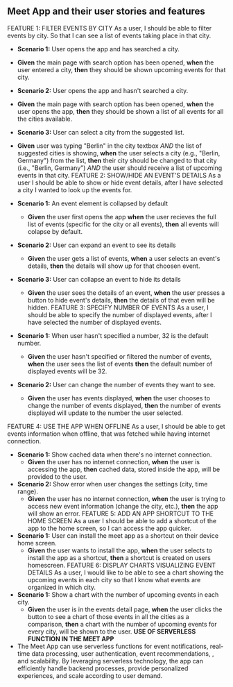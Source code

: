 ## Meet App and their user stories and features
FEATURE 1: FILTER EVENTS BY CITY
As a user, I should be able to filter events by city. So that I can see a list of events taking place in that city.
- **Scenario 1:** User opens the app and has searched a city.
- **Given** the main page with search option has been opened, **when** the user entered a city, **then** they should be shown upcoming events for that city.
- **Scenario 2:** User opens the app and hasn't searched a city.
- **Given** the main page with search option has been opened, **when** the user opens the app, **then** they should be shown a list of all events for all the cities available.
- **Scenario 3:** User can select a city from the suggested list.
- **Given** user was typing "Berlin" in the city textbox _AND_ the list of suggested cities is showing, **when** the user selects a city (e.g., "Berlin, Germany") from the list, **then** their city should be changed to that city (i.e., "Berlin, Germany") _AND_ the user should receive a list of upcoming events in that city.
FEATURE 2: SHOW/HIDE AN EVENT'S DETAILS
As a user I should be able to show or hide event details, after I have selected a city I wanted to look up the events for.

- **Scenario 1:** An event element is collapsed by default
  - **Given** the user first opens the app **when** the user recieves the full list of events (specific for the city or all events), **then** all events will colapse by default.
- **Scenario 2:** User can expand an event to see its details
  - **Given** the user gets a list of events, **when** a user selects an event's details, **then** the details will show up for that choosen event.
- **Scenario 3:** User can collapse an event to hide its details
  - **Given** the user sees the details of an event, **when** the user presses a button to hide event's details, **then** the details of that even will be hidden.
FEATURE 3: SPECIFY NUMBER OF EVENTS
As a user, I should be able to specify the number of displayed events, after I have selected the number of displayed events.

- **Scenario 1:** When user hasn't specified a number, 32 is the default number.
  - **Given** the user hasn't specified or filtered the number of events, **when** the user sees the list of events **then** the default number of displayed events will be 32.
- **Scenario 2:** User can change the number of events they want to see.
  - **Given** the user has events displayed, **when** the user chooses to change the number of events displayed, **then** the number of events displayed will update to the number the user selected.

FEATURE 4: USE THE APP WHEN OFFLINE
As a user, I should be able to get events information when offline, that was fetched while having internet connection.
- **Scenario 1:** Show cached data when there's no internet connection.
  - **Given** the user has no internet connection, **when** the user is accessing the app, **then** cached data, stored inside the app, will be provided to the user.
- **Scenario 2:** Show error when user changes the settings (city, time range).
  - **Given** the user has no internet connection, **when** the user is trying to access new event information (change the city, etc.), **then** the app will show an error.
FEATURE 5: ADD AN APP SHORTCUT TO THE HOME SCREEN
As a user I should be able to add a shortcut of the app to the home screen, so I can access the app quicker.
- **Scenario 1:** User can install the meet app as a shortcut on their device home screen.
  - **Given** the user wants to install the app, **when** the user selects to install the app as a shortcut, **then** a shortcut is created on users homescreen.
FEATURE 6: DISPLAY CHARTS VISUALIZING EVENT DETAILS
As a user, I would like to be able to see a chart showing the upcoming events in each city so that I know what events are organized in which city.
- **Scenario 1:** Show a chart with the number of upcoming events in each city.
  - **Given** the user is in the events detail page, **when** the user clicks the button to see a chart of those events in all the cities as a comparison, **then** a chart with the number of upcoming events for every city, will be shown to the user.
**USE OF SERVERLESS FUNCTION IN THE MEET APP**
- The Meet App can use serverless functions for event notifications, real-time data processing, user authentication, event recommendations, , and scalability. By leveraging serverless technology, the app can efficiently handle backend processes, provide personalized experiences, and scale according to user demand.